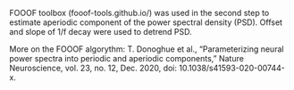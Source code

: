 
<p>FOOOF toolbox (fooof-tools.github.io/) was used in the second step to estimate aperiodic component of the power spectral density (PSD). Offset and slope of 1/f decay were used to detrend PSD.</p>
<p>More on the FOOOF algorythm: T. Donoghue et al., “Parameterizing neural power spectra into periodic and aperiodic components,” Nature Neuroscience, vol. 23, no. 12, Dec. 2020, doi: 10.1038/s41593-020-00744-x.</p>
